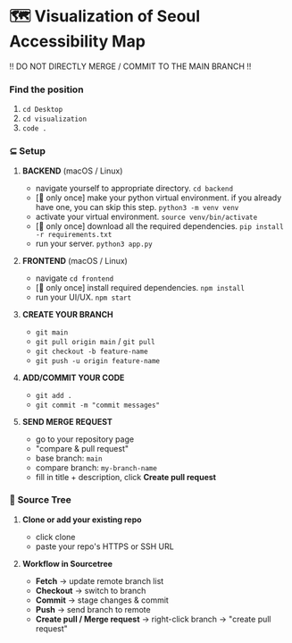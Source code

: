 # 🗺️ Visualization of Seoul Accessibility Map
‼️ DO NOT DIRECTLY MERGE / COMMIT TO THE MAIN BRANCH ‼️  

### **Find the position**  
1. ```cd Desktop```
2. ```cd visualization```
3. ```code .```
   
### ⊆ **Setup**  
1. **BACKEND** (macOS / Linux)
      - navigate yourself to appropriate directory. ```cd backend```  
      - [🌟 only once] make your python virtual environment. if you already have one, you can skip this step. ```python3 -m venv venv```  
      - activate your virtual environment. ```source venv/bin/activate```  
      - [🌟 only once] download all the required dependencies. ```pip install -r requirements.txt```
      - run your server. ```python3 app.py```  

2. **FRONTEND** (macOS / Linux)
      - navigate ```cd frontend```
      - [🌟 only once] install required dependencies. ```npm install```
      - run your UI/UX. ```npm start```  

3. **CREATE YOUR BRANCH**
      - ```git main```  
      - ```git pull origin main``` / ```git pull```
      - ```git checkout -b feature-name```
      - ```git push -u origin feature-name```
  
4. **ADD/COMMIT YOUR CODE**
      - ```git add .```
      - ```git commit -m "commit messages"```

5. **SEND MERGE REQUEST**
      - go to your repository page
      - "compare & pull request"
      - base branch: ```main```
      - compare branch: ```my-branch-name```
      - fill in title + description, click **Create pull request**  

### 🌳 **Source Tree**  
1. **Clone or add your existing repo**
      - click clone
      - paste your repo's HTTPS or SSH URL

2. **Workflow in Sourcetree**
      - **Fetch** -> update remote branch list
      - **Checkout** -> switch to branch
      - **Commit** -> stage changes & commit
      - **Push** -> send branch to remote
      - **Create pull / Merge request** -> right-click branch -> "create pull request"  
